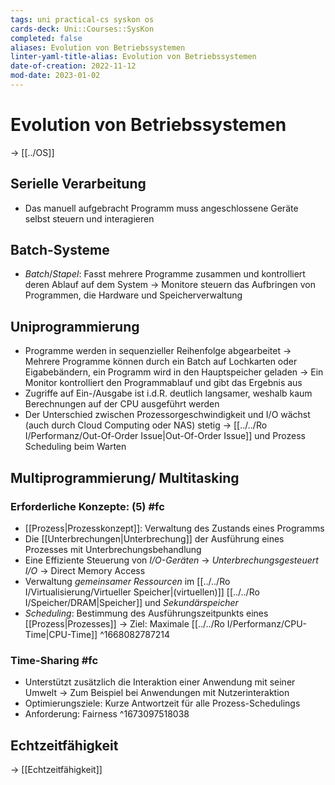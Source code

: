 ```yaml
---
tags: uni practical-cs syskon os
cards-deck: Uni::Courses::SysKon
completed: false
aliases: Evolution von Betriebssystemen
linter-yaml-title-alias: Evolution von Betriebssystemen
date-of-creation: 2022-11-12
mod-date: 2023-01-02
---
```


# Evolution von Betriebssystemen
→ [[../OS]]

## Serielle Verarbeitung
- Das manuell aufgebracht Programm muss angeschlossene Geräte selbst steuern und interagieren

## Batch-Systeme
- *Batch*/*Stapel*: Fasst mehrere Programme zusammen und kontrolliert deren Ablauf auf dem System
	→ Monitore steuern das Aufbringen von Programmen, die Hardware und Speicherverwaltung

## Uniprogrammierung
- Programme werden in sequenzieller Reihenfolge abgearbeitet
	→ Mehrere Programme können durch ein Batch auf Lochkarten oder Eigabebändern, ein Programm wird in den Hauptspeicher geladen
	→ Ein Monitor kontrolliert den Programmablauf und gibt das Ergebnis aus
- Zugriffe auf Ein-/Ausgabe ist i.d.R. deutlich langsamer, weshalb kaum Berechnungen auf der CPU ausgeführt werden
- Der Unterschied zwischen Prozessorgeschwindigkeit und I/O wächst (auch durch Cloud Computing oder NAS) stetig
	→ [[../../Ro I/Performanz/Out-Of-Order Issue|Out-Of-Order Issue]] und Prozess Scheduling beim Warten

## Multiprogrammierung/ Multitasking

### Erforderliche Konzepte: (5) #fc
- [[Prozess|Prozesskonzept]]: Verwaltung des Zustands eines Programms
- Die [[Unterbrechungen|Unterbrechung]] der Ausführung eines Prozesses mit Unterbrechungsbehandlung
- Eine Effiziente Steuerung von *I/O-Geräten*
	→ *Unterbrechungsgesteuert I/O*
	→ Direct Memory Access
- Verwaltung *gemeinsamer Ressourcen* im [[../../Ro I/Virtualisierung/Virtueller Speicher|(virtuellen)]] [[../../Ro I/Speicher/DRAM|Speicher]] und *Sekundärspeicher*
- *Scheduling*: Bestimmung des Ausführungszeitpunkts eines [[Prozess|Prozesses]]
	→ Ziel: Maximale [[../../Ro I/Performanz/CPU-Time|CPU-Time]]
^1668082787214

### Time-Sharing #fc
- Unterstützt zusätzlich die Interaktion einer Anwendung mit seiner Umwelt
	→ Zum Beispiel bei Anwendungen mit Nutzerinteraktion
- Optimierungsziele: Kurze Antwortzeit für alle Prozess-Schedulings
- Anforderung: Fairness
^1673097518038

## Echtzeitfähigkeit
→ [[Echtzeitfähigkeit]]
